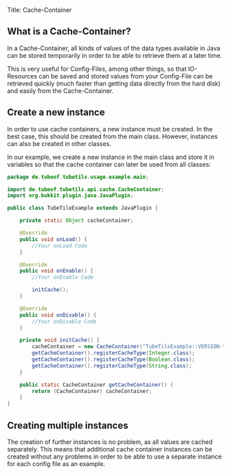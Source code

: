 Title: Cache-Container

## What is a Cache-Container?

In a Cache-Container, all kinds of values of the data types available in Java can be stored temporarily in order to be able to retrieve them at a later time.


This is very useful for Config-Files, among other things, so that IO-Resources can be saved and stored values from your Config-File can be retrieved quickly (much faster than getting data directly from the hard disk) and easily from the Cache-Container.

## Create a new instance

In order to use cache containers, a new instance must be created. In the best case, this should be created from the main class. However, instances can also be created in other classes.


In our example, we create a new instance in the main class and store it in variables so that the cache container can later be used from all classes:

```java
package de.tubeof.tubetils.usage.example.main;

import de.tubeof.tubetils.api.cache.CacheContainer;
import org.bukkit.plugin.java.JavaPlugin;

public class TubeTileExample extends JavaPlugin {

    private static Object cacheContainer;

    @Override
    public void onLoad() {
        //Your onLoad Code
    }

    @Override
    public void onEnable() {
        //Your onEnable Code

        initCache();
    }

    @Override
    public void onDisable() {
        //Your onDisable Code
    }

    private void initCache() {
        cacheContainer = new CacheContainer("TubeTilsExample::VERSION-" + getDescription().getVersion() + "::01");
        getCacheContainer().registerCacheType(Integer.class);
        getCacheContainer().registerCacheType(Boolean.class);
        getCacheContainer().registerCacheType(String.class);
    }

    public static CacheContainer getCacheContainer() {
        return (CacheContainer) cacheContainer;
    }
}
```

## Creating multiple instances

The creation of further instances is no problem, as all values are cached separately. This means that additional cache container instances can be created without any problems in order to be able to use a separate instance for each config file as an example.
